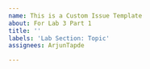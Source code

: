 ```yaml
---
name: This is a Custom Issue Template
about: For Lab 3 Part 1
title: ''
labels: 'Lab Section: Topic'
assignees: ArjunTapde

---
```



